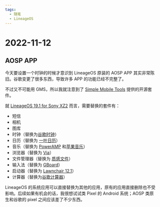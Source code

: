 ```yaml
---
tags:
  - 随笔
  - LineageOS
---
```


# 2022-11-12

## AOSP APP

今天要设置一个时钟的时候才意识到 LineageOS 原装的 AOSP APP 其实非常陈旧。谷歌变更了很多东西，导致许多 APP 的功能已经不完整了。

不过又不可能用 GMS，所以我就注意到了 [Simple Mobile Tools](https://www.simplemobiletools.com/) 提供的开源套件。

就 [LineageOS 19.1 for Sony XZ2](https://forum.xda-developers.com/t/rom-12l-akari-official-lineageos-19-1.4441821/) 而言，需要替换的套件有：

- 短信
- 相机
- 图库
- 时钟（替换为[谷歌时钟](https://play.google.com/store/apps/details?id=com.google.android.deskclock&hl=zh-CN)）
- 日历（替换为 [一叶日历](https://www.coolapk.com/apk/me.mapleaf.calendar)）
- 音乐（替换为 [PowerAMP](https://powerampapp.com/) 和[苹果音乐](https://play.google.com/store/apps/details?id=com.apple.android.music&hl=zh-CN)）
- 浏览器（替换为 [Via](https://play.google.com/store/apps/details?id=mark.via.gp&hl=zh-CN)）
- 文件管理器（替换为 [质感文件](https://f-droid.org/zh_Hans/packages/me.zhanghai.android.files/)）
- 输入法（替换为 [GBoard](https://apkpure.com/gboard-the-google-keyboard/com.google.android.inputmethod.latin)）
- 启动器（替换为 [Lawnchair 12.1](https://lawnchair.app/)）
- 计算器（替换为[谷歌计算器](https://play.google.com/store/apps/details?id=com.google.android.calculator&hl=zh-CN)）

LineageOS 的系统应用可以直接替换为其他的应用，原有的应用直接删除也不受影响。后续如果有机会的话，我很想试试类 Pixel 的 Android 系统；AOSP 类原生和谷歌的 pixel 之间应该差了不少东西。